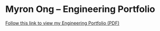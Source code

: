 # Myron Ong – Engineering Portfolio

[Follow this link to view my Engineering Portfolio (PDF)](https://github.com/myronong06/engineering_portfolio/blob/main/Myron%20Ong%20-%20Engineering%20Portfolio.pdf)

